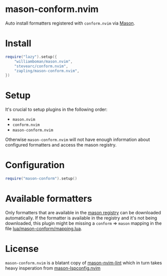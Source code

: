 # mason-conform.nvim

Auto install formatters registered with `conform.nvim` via [Mason](https://github.com/williamboman/mason.nvim).

# Install

```lua
require("lazy").setup({
    "williamboman/mason.nvim",
    "stevearc/conform.nvim",
    "zapling/mason-conform.nvim",
})
```

# Setup

It's crucial to setup plugins in the following order:

- `mason.nvim`
- `conform.nvim`
- `mason-conform.nvim`

Otherwise `mason-conform.nvim` will not have enough information about configured formatters and
access the mason registry.

# Configuration

```lua
require("mason-conform").setup()
```

# Available formatters

Only formatters that are available in the [mason registry](https://github.com/mason-org/mason-registry)
can be downloaded automatically. If the formatter is available in the registry and it's not being
downloaded, this plugin might be missing a `conform` => `mason` mapping in the file [lua/mason-conform/mapping.lua](lua/mason-conform/mapping.lua).

# License

`mason-conform.nvim` is a blatant copy of [mason-nvim-lint](https://github.com/rshkarin/mason-nvim-lint) 
which in turn takes heavy insperation from [mason-lspconfig.nvim](https://github.com/williamboman/mason-lspconfig.nvim)
